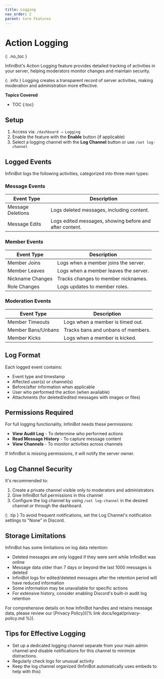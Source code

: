 ```yaml
---
title: Logging
nav_order: 2
parent: Core Features
---
```


# Action Logging
{: .no_toc }

InfiniBot's Action Logging feature provides detailed tracking of activities in your server, helping moderators monitor changes and maintain security.

{: .info }
Logging creates a transparent record of server activities, making moderation and administration more effective.

**Topics Covered**
- TOC
{:toc}

## Setup

1. Access via: `/dashboard → Logging`
2. Enable the feature with the **Enable** button (if applicable)
3. Select a logging channel with the **Log Channel** button or use `/set log-channel`

## Logged Events

InfiniBot logs the following activities, categorized into three main types:

### Message Events

| Event Type         | Description                          |
|---------------------|--------------------------------------|
| Message Deletions  | Logs deleted messages, including content. |
| Message Edits      | Logs edited messages, showing before and after content. |

### Member Events

| Event Type         | Description                          |
|---------------------|--------------------------------------|
| Member Joins       | Logs when a member joins the server. |
| Member Leaves      | Logs when a member leaves the server. |
| Nickname Changes   | Tracks changes to member nicknames.  |
| Role Changes       | Logs updates to member roles.        |

### Moderation Events

| Event Type         | Description                          |
|---------------------|--------------------------------------|
| Member Timeouts    | Logs when a member is timed out.     |
| Member Bans/Unbans | Tracks bans and unbans of members.   |
| Member Kicks       | Logs when a member is kicked.        |

## Log Format

Each logged event contains:
- Event type and timestamp
- Affected user(s) or channel(s)
- Before/after information when applicable
- User who performed the action (when available)
- Attachments (for deleted/edited messages with images or files)

## Permissions Required

For full logging functionality, InfiniBot needs these permissions:
- **View Audit Log** - To determine who performed actions
- **Read Message History** - To capture message content
- **View Channels** - To monitor activities across channels

If InfiniBot is missing permissions, it will notify the server owner.

## Log Channel Security

It's recommended to:
1. Create a private channel visible only to moderators and administrators
2. Give InfiniBot full permissions in this channel
3. Configure the log channel by using `/set log-channel` in the desired channel or through the dashboard.

{: .tip }
To avoid frequent notifications, set the Log Channel's notification settings to "None" in Discord.

## Storage Limitations

InfiniBot has some limitations on log data retention:

- Deleted messages are only logged if they were sent while InfiniBot was online
- Message data older than 7 days or beyond the last 1000 messages is deleted
- InfiniBot logs for edited/deleted messages after the retention period will have reduced information
- Some information may be unavailable for specific actions
- For extensive history, consider enabling Discord's built-in audit log retention

For comprehensive details on how InfiniBot handles and retains message data, please review our [Privacy Policy]({% link docs/legal/privacy-policy.md %}).

## Tips for Effective Logging

- Set up a dedicated logging channel separate from your main admin channel and disable notifications for this channel to minimize distractions.
- Regularly check logs for unusual activity
- Keep the log channel organized (InfiniBot automatically uses embeds to help with this)
